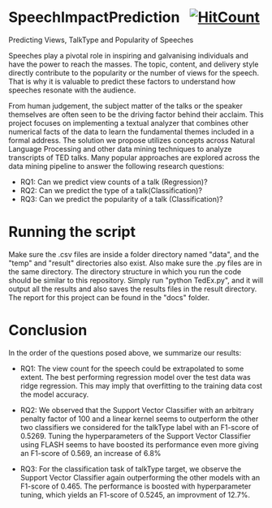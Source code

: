 # SpeechImpactPrediction &nbsp;  [![HitCount](http://hits.dwyl.com/shahrishal@gmailcom/Speech-Impact-Prediction.svg)](http://hits.dwyl.com/shahrishal@gmailcom/Speech-Impact-Prediction)

Predicting Views, TalkType and Popularity of Speeches

Speeches play a pivotal role in inspiring and galvanising individuals and have the power to reach the masses. The topic, content, and delivery style directly contribute to the popularity or the number of views for the speech. That is why it is valuable to predict these factors to understand how speeches resonate with the audience.

From human judgement, the subject matter of the talks or the speaker themselves are often seen to be the driving factor behind their acclaim. This project focuses on implementing a textual analyzer that combines other numerical facts of the data to learn the fundamental themes included in a formal address. The solution we propose utilizes concepts across Natural Language Processing and other data mining techniques to analyze transcripts of TED talks. Many popular approaches are explored across the data mining pipeline to answer the following research questions:

- RQ1: Can we predict view counts of a talk (Regression)?
- RQ2: Can we predict the type of a talk(Classification)?
- RQ3: Can we predict the popularity of a talk (Classification)?

# Running the script
Make sure the .csv files are inside a folder directory named "data", and the "temp" and "result" directories also exist. Also make sure the .py files are in the same directory. The directory structure in which you run the code should be similar to this repository.
Simply run "python TedEx.py", and it will output all the results and also saves the results files in the result directory.
The report for this project can be found in the "docs" folder.

# Conclusion
In the order of the questions posed above, we summarize our results:

- RQ1: The view count for the speech could be extrapolated to some extent.  The best performing regression model over the test data was ridge regression.  This may imply that overfitting to the training data cost the model accuracy. 

- RQ2: We observed that the Support Vector Classifier with an arbitrary penalty factor of 100 and a linear kernel seems to outperform the other two classifiers we considered for the talkType label with an F1-score of 0.5269. Tuning the hyperparameters of the Support Vector Classifier using FLASH seems to have boosted its performance even more giving an F1-score of 0.569, an increase of 6.8%

- RQ3: For the classification task of talkType target, we observe the Support Vector Classifier again outperforming  the  other  models  with  an  F1-score  of  0.465.   The  performance  is  boosted  with hyperparameter tuning, which yields an F1-score of 0.5245, an improvment of 12.7%.
